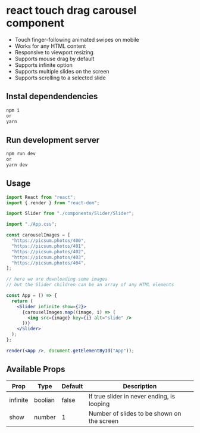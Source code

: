 # react touch drag carousel component

- Touch finger-following animated swipes on mobile
- Works for any HTML content
- Responsive to viewport resizing
- Supports mouse drag by default
- Supports infinite option
- Supports multiple slides on the screen
- Supports scrolling to a selected slide

## Instal dependendencies

```bash
npm i
or
yarn
```

## Run development server

```bash
npm run dev
or
yarn dev
```

## Usage

```jsx
import React from "react";
import { render } from "react-dom";

import Slider from "./components/Slider/Slider";

import "./App.css";

const carouselImages = [
  "https://picsum.photos/400",
  "https://picsum.photos/401",
  "https://picsum.photos/402",
  "https://picsum.photos/403",
  "https://picsum.photos/404",
];

// here we are downloading some images
// but the Slider children can be an array of any HTML elements

const App = () => {
  return (
    <Slider infinite show={2}>
      {carouselImages.map((image, i) => (
        <img src={image} key={i} alt="slide" />
      ))}
    </Slider>
  );
};

render(<App />, document.getElementById("App"));
```

## Available Props

| Prop     | Type    | Default | Description                                |
| -------- | ------- | ------- | ------------------------------------------ |
| infinite | boolian | false   | If true slider in never ending, is looping |
| show     | number  | 1       | Number of slides to be shown on the screen |
